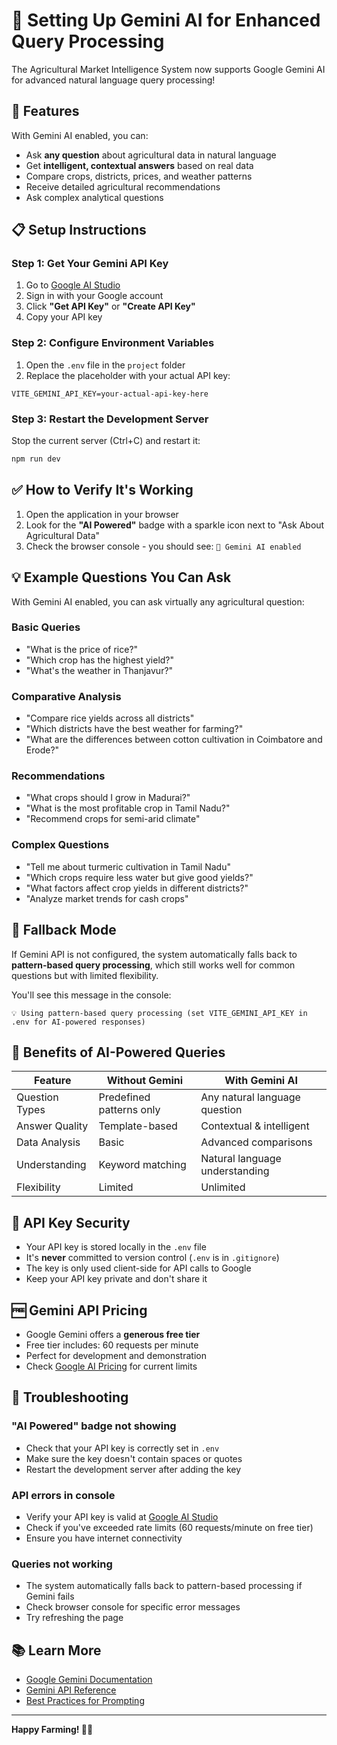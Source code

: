 # 🤖 Setting Up Gemini AI for Enhanced Query Processing

The Agricultural Market Intelligence System now supports Google Gemini AI for advanced natural language query processing!

## 🌟 Features

With Gemini AI enabled, you can:
- Ask **any question** about agricultural data in natural language
- Get **intelligent, contextual answers** based on real data
- Compare crops, districts, prices, and weather patterns
- Receive detailed agricultural recommendations
- Ask complex analytical questions

## 📋 Setup Instructions

### Step 1: Get Your Gemini API Key

1. Go to [Google AI Studio](https://makersuite.google.com/app/apikey)
2. Sign in with your Google account
3. Click **"Get API Key"** or **"Create API Key"**
4. Copy your API key

### Step 2: Configure Environment Variables

1. Open the `.env` file in the `project` folder
2. Replace the placeholder with your actual API key:

```env
VITE_GEMINI_API_KEY=your-actual-api-key-here
```

### Step 3: Restart the Development Server

Stop the current server (Ctrl+C) and restart it:

```bash
npm run dev
```

## ✅ How to Verify It's Working

1. Open the application in your browser
2. Look for the **"AI Powered"** badge with a sparkle icon next to "Ask About Agricultural Data"
3. Check the browser console - you should see: `🤖 Gemini AI enabled`

## 💡 Example Questions You Can Ask

With Gemini AI enabled, you can ask virtually any agricultural question:

### Basic Queries
- "What is the price of rice?"
- "Which crop has the highest yield?"
- "What's the weather in Thanjavur?"

### Comparative Analysis
- "Compare rice yields across all districts"
- "Which districts have the best weather for farming?"
- "What are the differences between cotton cultivation in Coimbatore and Erode?"

### Recommendations
- "What crops should I grow in Madurai?"
- "What is the most profitable crop in Tamil Nadu?"
- "Recommend crops for semi-arid climate"

### Complex Questions
- "Tell me about turmeric cultivation in Tamil Nadu"
- "Which crops require less water but give good yields?"
- "What factors affect crop yields in different districts?"
- "Analyze market trends for cash crops"

## 🔄 Fallback Mode

If Gemini API is not configured, the system automatically falls back to **pattern-based query processing**, which still works well for common questions but with limited flexibility.

You'll see this message in the console:
```
💡 Using pattern-based query processing (set VITE_GEMINI_API_KEY in .env for AI-powered responses)
```

## 🎯 Benefits of AI-Powered Queries

| Feature | Without Gemini | With Gemini AI |
|---------|---------------|----------------|
| Question Types | Predefined patterns only | Any natural language question |
| Answer Quality | Template-based | Contextual & intelligent |
| Data Analysis | Basic | Advanced comparisons |
| Understanding | Keyword matching | Natural language understanding |
| Flexibility | Limited | Unlimited |

## 🔐 API Key Security

- Your API key is stored locally in the `.env` file
- It's **never** committed to version control (`.env` is in `.gitignore`)
- The key is only used client-side for API calls to Google
- Keep your API key private and don't share it

## 🆓 Gemini API Pricing

- Google Gemini offers a **generous free tier**
- Free tier includes: 60 requests per minute
- Perfect for development and demonstration
- Check [Google AI Pricing](https://ai.google.dev/pricing) for current limits

## 🐛 Troubleshooting

### "AI Powered" badge not showing
- Check that your API key is correctly set in `.env`
- Make sure the key doesn't contain spaces or quotes
- Restart the development server after adding the key

### API errors in console
- Verify your API key is valid at [Google AI Studio](https://makersuite.google.com/app/apikey)
- Check if you've exceeded rate limits (60 requests/minute on free tier)
- Ensure you have internet connectivity

### Queries not working
- The system automatically falls back to pattern-based processing if Gemini fails
- Check browser console for specific error messages
- Try refreshing the page

## 📚 Learn More

- [Google Gemini Documentation](https://ai.google.dev/docs)
- [Gemini API Reference](https://ai.google.dev/api)
- [Best Practices for Prompting](https://ai.google.dev/docs/prompt_best_practices)

---

**Happy Farming! 🌾🚜**

